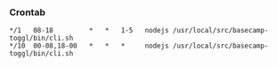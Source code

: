 ### Crontab

    */1   08-18         *   *   1-5   nodejs /usr/local/src/basecamp-toggl/bin/cli.sh
    */10  00-08,18-00   *   *   *     nodejs /usr/local/src/basecamp-toggl/bin/cli.sh
